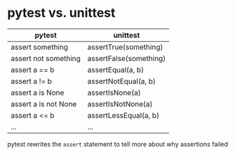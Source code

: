 # pytest vs. unittest

| pytest               | unittest               |
|----------------------|------------------------|
| assert something     | assertTrue(something)  |
| assert not something | assertFalse(something) |
| assert a == b        | assertEqual(a, b)      |
| assert a != b        | assertNotEqual(a, b)   |
| assert a is None     | assertIsNone(a)        |
| assert a is not None | assertIsNotNone(a)     |
| assert a <= b        | assertLessEqual(a, b)  |
| ...                  | ...                    |

pytest rewrites the `assert` statement to tell more about why assertions failed